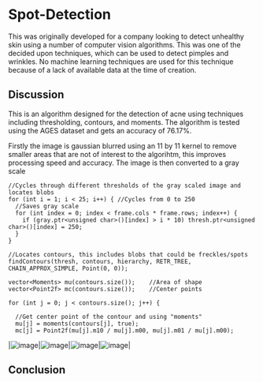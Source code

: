 # Spot-Detection
This was originally developed for a company looking to detect unhealthy skin using a number of computer vision algorithms. This was one of the decided upon techniques, which can be used to detect pimples and wrinkles. No machine learning techniques are used for this technique because of a lack of available data at the time of creation.

## Discussion
This is an algorithm designed for the detection of acne using techniques including thresholding, contours, and moments. The algorithm is tested using the AGES dataset and gets an accuracy of 76.17%.

Firstly the image is gaussian blurred using an 11 by 11 kernel to remove smaller areas that are not of interest to the algorihtm, this improves processing speed and accuracy. The image is then converted to a gray scale

```
//Cycles through different thresholds of the gray scaled image and locates blobs
for (int i = 1; i < 25; i++) { //Cycles from 0 to 250
  //Saves gray scale
  for (int index = 0; index < frame.cols * frame.rows; index++) {
    if (gray.ptr<unsigned char>()[index] > i * 10) thresh.ptr<unsigned char>()[index] = 250;
  }
}
```
```
//Locates contours, this includes blobs that could be freckles/spots
findContours(thresh, contours, hierarchy, RETR_TREE, CHAIN_APPROX_SIMPLE, Point(0, 0));

vector<Moments> mu(contours.size());	//Area of shape
vector<Point2f> mc(contours.size());	//Center points

for (int j = 0; j < contours.size(); j++) {

  //Get center point of the contour and using "moments"
  mu[j] = moments(contours[j], true);
  mc[j] = Point2f(mu[j].m10 / mu[j].m00, mu[j].m01 / mu[j].m00);
```
|![image](https://user-images.githubusercontent.com/22525909/229362388-34847524-a697-4dae-b914-29342453a661.png)|![image](https://user-images.githubusercontent.com/22525909/229362400-0945319f-e8e9-4722-ad85-7c02d4095b07.png)|![image](https://user-images.githubusercontent.com/22525909/229362482-d235364b-c9c1-4319-9209-45306c1b9d04.png)|![image](https://user-images.githubusercontent.com/22525909/229362413-25060d4f-3fe1-45ed-bf64-00aa6be7c4ba.png)|

## Conclusion
